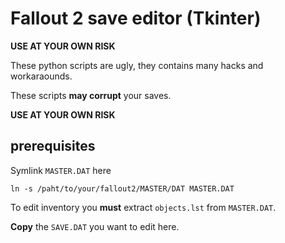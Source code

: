 # Fallout 2 save editor (Tkinter)

**USE AT YOUR OWN RISK**

These python scripts are ugly, they contains many hacks and workaraounds.

These scripts **may corrupt** your saves.

**USE AT YOUR OWN RISK**

## prerequisites

Symlink `MASTER.DAT` here
```
ln -s /paht/to/your/fallout2/MASTER/DAT MASTER.DAT
```

To edit inventory you **must** extract `objects.lst` from `MASTER.DAT`.

**Copy** the `SAVE.DAT` you want to edit here.
